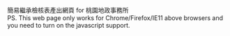 簡易繼承檢核表產出網頁 for 桃園地政事務所 <br/>
PS. This web page only works for Chrome/Firefox/IE11 above browsers and you need to turn on the javascript support.
